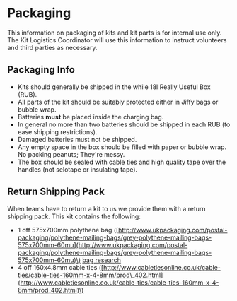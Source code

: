 # Packaging

This information on packaging of kits and kit parts is for internal use only. The Kit Logistics Coordinator will use this information to instruct volunteers and third parties as necessary.

## Packaging Info

* Kits should generally be shipped in the while 18l Really Useful Box \(RUB\).
* All parts of the kit should be suitably protected either in Jiffy bags or bubble wrap.
* Batteries **must** be placed inside the charging bag.
* In general no more than two batteries should be shipped in each RUB \(to ease shipping restrictions\).
* Damaged batteries must not be shipped.
* Any empty space in the box should be filled with paper or bubble wrap. No packing peanuts; They're messy.
* The box should be sealed with cable ties and high quality tape over the handles \(not selotape or insulating tape\).

## Return Shipping Pack

When teams have to return a kit to us we provide them with a return shipping pack. This kit contains the following:

* 1 off 575x700mm polythene bag \([http://www.ukpackaging.com/postal-packaging/polythene-mailing-bags/grey-polythene-mailing-bags-575x700mm-60mu](http://www.ukpackaging.com/postal-packaging/polythene-mailing-bags/grey-polythene-mailing-bags-575x700mm-60mu)\) [bag research](return_shipping_bag_research)
* 4 off 160x4.8mm cable ties \([http://www.cabletiesonline.co.uk/cable-ties/cable-ties-160mm-x-4-8mm/prod\_402.html](http://www.cabletiesonline.co.uk/cable-ties/cable-ties-160mm-x-4-8mm/prod_402.html)\)




